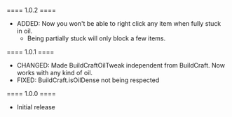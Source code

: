 ==== 1.0.2 ====

  * ADDED: Now you won't be able to right click any item when fully stuck in oil.
    - Being partially stuck will only block a few items.

==== 1.0.1 ====

  * CHANGED: Made BuildCraftOilTweak independent from BuildCraft. Now works with any kind of oil.
  * FIXED: BuildCraft.isOilDense not being respected

==== 1.0.0 ====

  * Initial release
